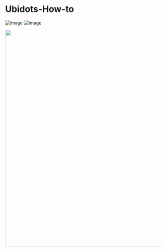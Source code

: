 # Ubidots-How-to 
![image](https://user-images.githubusercontent.com/42245728/226696161-3a9d5bcb-cff5-4b63-9d31-0594b4dee729.png)
![image](https://user-images.githubusercontent.com/42245728/226696210-9409479b-62f9-46a1-a749-45cde10c62bb.png)

<img src = "https://user-images.githubusercontent.com/42245728/226702770-1718dc72-9453-4c7d-9020-1fb9d2fe31e0.gif" width = "700"/>


